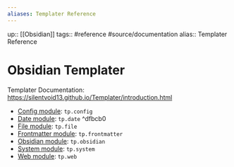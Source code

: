 ```yaml
---
aliases: Templater Reference
---
```


up:: [[Obsidian]]
tags:: #reference #source/documentation 
alias:: Templater Reference

# Obsidian Templater

Templater Documentation: https://silentvoid13.github.io/Templater/introduction.html

-   [Config module](https://silentvoid13.github.io/Templater/internal-functions/internal-modules/config-module.html): `tp.config`
-   [Date module](https://silentvoid13.github.io/Templater/internal-functions/internal-modules/date-module.html): `tp.date` ^dfbcb0
-   [File module](https://silentvoid13.github.io/Templater/internal-functions/internal-modules/file-module.html): `tp.file`
-   [Frontmatter module](https://silentvoid13.github.io/Templater/internal-functions/internal-modules/frontmatter-module.html): `tp.frontmatter`
-   [Obsidian module](https://silentvoid13.github.io/Templater/internal-functions/internal-modules/obsidian-module.html): `tp.obsidian`
-   [System module](https://silentvoid13.github.io/Templater/internal-functions/internal-modules/system-module.html): `tp.system`
-   [Web module](https://silentvoid13.github.io/Templater/internal-functions/internal-modules/web-module.html): `tp.web`
